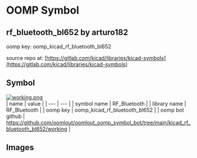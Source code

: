 # OOMP Symbol  
## rf_bluetooth_bl652  by arturo182  
  
oomp key: oomp_kicad_rf_bluetooth_bl652  
  
source repo at: [https://gitlab.com/kicad/libraries/kicad-symbols](https://gitlab.com/kicad/libraries/kicad-symbols)  
## Symbol  
  
[![working.png](working_600.png)](working.png)  
| name | value | 
| --- | --- | 
| symbol name | RF_Bluetooth | 
| library name | RF_Bluetooth | 
| oomp key | oomp_kicad_rf_bluetooth_bl652 | 
| oomp bot github | https://github.com/oomlout/oomlout_oomp_symbol_bot/tree/main/kicad_rf_bluetooth_bl652/working | 
## Images  
